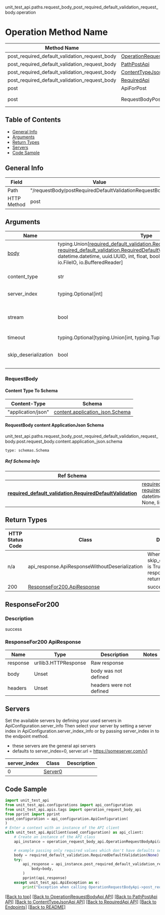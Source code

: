 unit_test_api.paths.request_body_post_required_default_validation_request_body.operation
# Operation Method Name

| Method Name | Api Class | Notes |
| ----------- | --------- | ----- |
| post_required_default_validation_request_body | [OperationRequestBodyApi](../../apis/tags/operation_request_body_api.md) | This api is only for tag=operation.requestBody |
| post_required_default_validation_request_body | [PathPostApi](../../apis/tags/path_post_api.md) | This api is only for tag=path.post |
| post_required_default_validation_request_body | [ContentTypeJsonApi](../../apis/tags/content_type_json_api.md) | This api is only for tag=contentType_json |
| post_required_default_validation_request_body | [RequiredApi](../../apis/tags/required_api.md) | This api is only for tag=required |
| post | ApiForPost | This api is only for this endpoint |
| post | RequestBodyPostRequiredDefaultValidationRequestBody | This api is only for path=/requestBody/postRequiredDefaultValidationRequestBody |

## Table of Contents
- [General Info](#general-info)
- [Arguments](#arguments)
- [Return Types](#return-types)
- [Servers](#servers)
- [Code Sample](#code-sample)

## General Info
| Field | Value |
| ----- | ----- |
| Path | "/requestBody/postRequiredDefaultValidationRequestBody" |
| HTTP Method | post |

## Arguments

Name | Type | Description  | Notes
------------- | ------------- | ------------- | -------------
[body](#requestbody) | typing.Union[[required_default_validation.RequiredDefaultValidationDictInput](../../components/schema/required_default_validation.md#requireddefaultvalidationdictinput), [required_default_validation.RequiredDefaultValidationDict](../../components/schema/required_default_validation.md#requireddefaultvalidationdict), str, datetime.date, datetime.datetime, uuid.UUID, int, float, bool, None, list, tuple, bytes, io.FileIO, io.BufferedReader] | required |
content_type | str | optional, default is 'application/json' | Selects the schema and serialization of the request body. value must be one of ['application/json']
server_index | typing.Optional[int] | default is None | Allows one to select a different [server](#servers). If not None, must be one of [0]
stream | bool | default is False | if True then the response.content will be streamed and loaded from a file like object. When downloading a file, set this to True to force the code to deserialize the content to a FileSchema file
timeout | typing.Optional[typing.Union[int, typing.Tuple]] | default is None | the timeout used by the rest client
skip_deserialization | bool | default is False | when True, headers and body will be unset and an instance of api_response.ApiResponseWithoutDeserialization will be returned

### RequestBody

#### Content Type To Schema
Content-Type | Schema
------------ | -------
"application/json" | [content.application_json.Schema](#requestbody-content-applicationjson-schema)

#### RequestBody content ApplicationJson Schema
unit_test_api.paths.request_body_post_required_default_validation_request_body.post.request_body.content.application_json.schema
```
type: schemas.Schema
```

##### Ref Schema Info
Ref Schema | Input Type | Output Type
---------- | ---------- | -----------
[**required_default_validation.RequiredDefaultValidation**](../../components/schema/required_default_validation.md) | [required_default_validation.RequiredDefaultValidationDictInput](../../components/schema/required_default_validation.md#requireddefaultvalidationdictinput), [required_default_validation.RequiredDefaultValidationDict](../../components/schema/required_default_validation.md#requireddefaultvalidationdict), str, datetime.date, datetime.datetime, uuid.UUID, int, float, bool, None, list, tuple, bytes, io.FileIO, io.BufferedReader | [required_default_validation.RequiredDefaultValidationDict](../../components/schema/required_default_validation.md#requireddefaultvalidationdict), str, float, int, bool, None, tuple, bytes, io.FileIO

## Return Types

HTTP Status Code | Class | Description
------------- | ------------- | -------------
n/a | api_response.ApiResponseWithoutDeserialization | When skip_deserialization is True this response is returned
200 | [ResponseFor200.ApiResponse](#responsefor200-apiresponse) | success

## ResponseFor200

### Description
success

### ResponseFor200 ApiResponse
Name | Type | Description  | Notes
------------- | ------------- | ------------- | -------------
response | urllib3.HTTPResponse | Raw response |
body | Unset | body was not defined |
headers | Unset | headers were not defined |

## Servers

Set the available servers by defining your used servers in ApiConfiguration.server_info
Then select your server by setting a server index in ApiConfiguration.server_index_info or by
passing server_index in to the endpoint method.
- these servers are the general api servers
- defaults to server_index=0, server.url = https://someserver.com/v1

server_index | Class | Description
------------ | ----- | ------------
0 | [Server0](../../servers/server_0.md) |

## Code Sample

```python
import unit_test_api
from unit_test_api.configurations import api_configuration
from unit_test_api.apis.tags import operation_request_body_api
from pprint import pprint
used_configuration = api_configuration.ApiConfiguration(
)
# Enter a context with an instance of the API client
with unit_test_api.ApiClient(used_configuration) as api_client:
    # Create an instance of the API class
    api_instance = operation_request_body_api.OperationRequestBodyApi(api_client)

    # example passing only required values which don't have defaults set
    body = required_default_validation.RequiredDefaultValidation(None)
    try:
        api_response = api_instance.post_required_default_validation_request_body(
            body=body,
        )
        pprint(api_response)
    except unit_test_api.ApiException as e:
        print("Exception when calling OperationRequestBodyApi->post_required_default_validation_request_body: %s\n" % e)
```

[[Back to top]](#top)
[[Back to OperationRequestBodyApi API]](../../apis/tags/operation_request_body_api.md)
[[Back to PathPostApi API]](../../apis/tags/path_post_api.md)
[[Back to ContentTypeJsonApi API]](../../apis/tags/content_type_json_api.md)
[[Back to RequiredApi API]](../../apis/tags/required_api.md)
[[Back to Endpoints]](../../../README.md#Endpoints) [[Back to README]](../../../README.md)